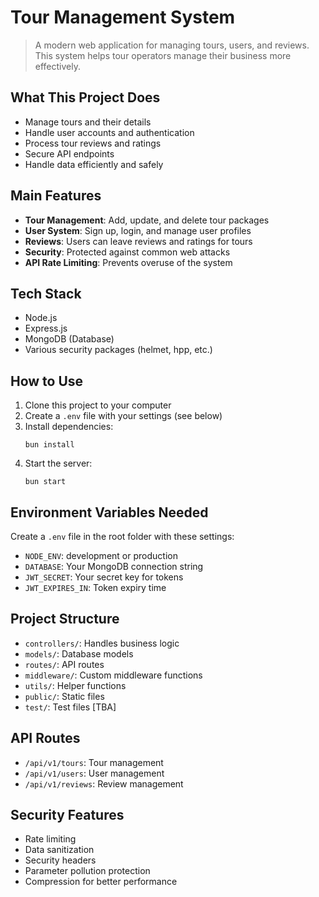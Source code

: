# Tour Management System

> A modern web application for managing tours, users, and reviews. This system helps tour operators manage their business more effectively.

## What This Project Does

- Manage tours and their details
- Handle user accounts and authentication
- Process tour reviews and ratings
- Secure API endpoints
- Handle data efficiently and safely

## Main Features

- **Tour Management**: Add, update, and delete tour packages
- **User System**: Sign up, login, and manage user profiles
- **Reviews**: Users can leave reviews and ratings for tours
- **Security**: Protected against common web attacks
- **API Rate Limiting**: Prevents overuse of the system

## Tech Stack

- Node.js
- Express.js
- MongoDB (Database)
- Various security packages (helmet, hpp, etc.)

## How to Use

1. Clone this project to your computer
2. Create a `.env` file with your settings (see below)
3. Install dependencies:
   ```
   bun install
   ```
4. Start the server:
   ```
   bun start
   ```

## Environment Variables Needed

Create a `.env` file in the root folder with these settings:
- `NODE_ENV`: development or production
- `DATABASE`: Your MongoDB connection string
- `JWT_SECRET`: Your secret key for tokens
- `JWT_EXPIRES_IN`: Token expiry time

## Project Structure

- `controllers/`: Handles business logic
- `models/`: Database models
- `routes/`: API routes
- `middleware/`: Custom middleware functions
- `utils/`: Helper functions
- `public/`: Static files
- `test/`: Test files [TBA]

## API Routes

- `/api/v1/tours`: Tour management
- `/api/v1/users`: User management
- `/api/v1/reviews`: Review management

## Security Features

- Rate limiting
- Data sanitization
- Security headers
- Parameter pollution protection
- Compression for better performance
